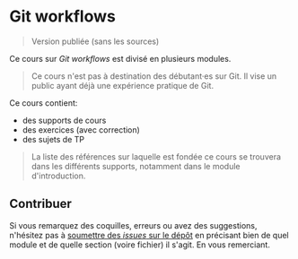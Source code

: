 # Git workflows

> Version publiée (sans les sources)

Ce cours sur *Git workflows* est divisé en plusieurs modules. 

> Ce cours n'est pas à destination des débutant·es sur Git. Il vise un public ayant déjà une expérience pratique de Git.

Ce cours contient:

- des supports de cours
- des exercices (avec correction)
- des sujets de TP

> La liste des références sur laquelle est fondée ce cours se trouvera dans les différents supports, notamment dans le module d'introduction.


## Contribuer

Si vous remarquez des coquilles, erreurs ou avez des suggestions, n'hésitez pas à [soumettre des *issues* sur le dépôt](https://docs.github.com/fr/issues/tracking-your-work-with-issues/creating-an-issue) en précisant bien de quel module et de quelle section (voire fichier) il s'agit. En vous remerciant.